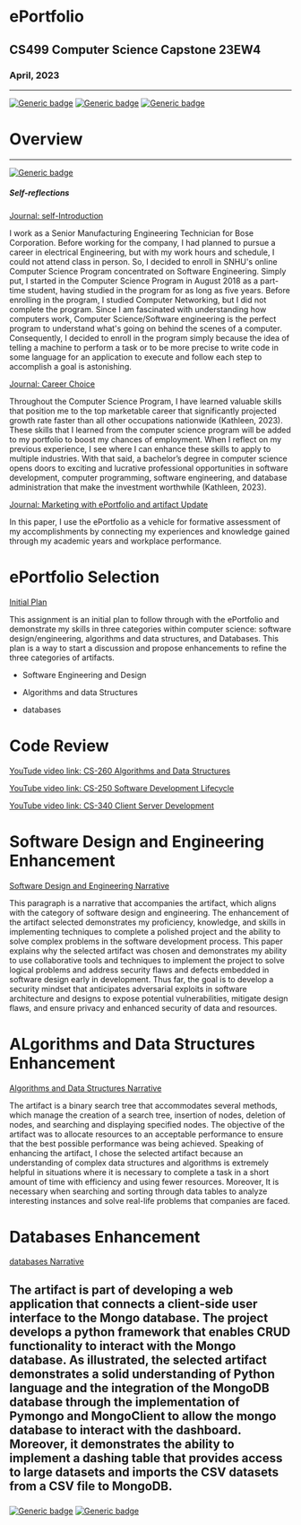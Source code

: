
# ePortfolio
## CS499 Computer Science Capstone 23EW4
### April, 2023
---
[![Generic badge](https://img.shields.io/badge/page_builder-GitHub_Pages-blue.svg)](https://pages.github.com/) [![Generic badge](https://img.shields.io/badge/language-Markdown_\|_HTML-blueviolet.svg)](https://www.markdownguide.org/) [![Generic badge](https://img.shields.io/badge/collaboration_tool-GitHub_Desktop-purple.svg)](https://desktop.github.com/) 
# Overview
---
[![Generic badge](https://img.shields.io/badge/Home-ePortfolio-blue.svg)](https://pages.github.com/)
##### Self-reflections
[Journal: self-Introduction](CS-499/Journal1-1.docx)

I work as a Senior Manufacturing Engineering Technician for Bose Corporation. Before working for the company, I had planned to pursue a career in electrical Engineering, but with my work hours and schedule, I could not attend class in person. So, I decided to enroll in SNHU's online Computer Science Program concentrated on Software Engineering. Simply put, I started in the Computer Science Program in August 2018 as a part-time student, having studied in the program for as long as five years. Before enrolling in the program, I studied Computer Networking, but I did not complete the program. Since I am fascinated with understanding how computers work, Computer Science/Software engineering is the perfect program to understand what's going on behind the scenes of a computer. Consequently, I decided to enroll in the program simply because the idea of telling a machine to perform a task or to be more precise to write code in some language for an application to execute and follow each step to accomplish a goal is astonishing.

[Journal: Career Choice](CS-499/Journal4-1.docx)

Throughout the Computer Science Program, I have learned valuable skills that position me to the top marketable career that significantly projected growth rate faster than all other occupations nationwide (Kathleen, 2023). These skills that I learned from the computer science program will be added to my portfolio to boost my chances of employment. When I reflect on my previous experience, I see where I can enhance these skills to apply to multiple industries. With that said, a bachelor’s degree in computer science opens doors to exciting and lucrative professional opportunities in software development, computer programming, software engineering, and database administration that make the investment worthwhile (Kathleen, 2023).

[Journal: Marketing with ePortfolio and artifact Update](CS-499/Journal3-1.docx)

In this paper, I use the ePortfolio as a vehicle for formative assessment of my accomplishments by connecting my experiences and knowledge gained through my academic years and workplace performance.

# ePortfolio Selection
[Initial Plan](CS-499/eportfolio1-4.docx)

This assignment is an initial plan to follow through with the ePortfolio and demonstrate my skills in three categories within computer science: software design/engineering, algorithms and data structures, and Databases. This plan is a way to start a discussion and propose enhancements to refine the three categories of artifacts.

- Software Engineering and Design
* Algorithms and data Structures
+ databases
  
# Code Review
[YouTude video link: CS-260 Algorithms and Data Structures](https://youtu.be/SGMT2h9NUrI)

[YouTube video link: CS-250 Software Development Lifecycle](https://youtu.be/8t0gwrlkEiM)

[YouTube video link: CS-340 Client Server Development](https://youtu.be/gWEQ7rb7xd4)

# Software Design and Engineering Enhancement
[Software Design and Engineering Narrative](Milestone3-2.docx)

This paragraph is a narrative that accompanies the artifact, which aligns with the category of software design and engineering. The enhancement of the artifact selected demonstrates my proficiency, knowledge, and skills in implementing techniques to complete a polished project and the ability to solve complex problems in the software development process. This paper explains why the selected artifact was chosen and demonstrates my ability to use collaborative tools and techniques to implement the project to solve logical problems and address security flaws and defects embedded in software design early in development. Thus far, the goal is to develop a security mindset that anticipates adversarial exploits in software architecture and designs to expose potential vulnerabilities, mitigate design flaws, and ensure privacy and enhanced security of data and resources.

# ALgorithms and Data Structures Enhancement
[Algorithms and Data Structures Narrative](Milestone4-2.docx)

The artifact is a binary search tree that accommodates several methods, which manage the creation of a search tree, insertion of nodes, deletion of nodes, and searching and displaying specified nodes. The objective of the artifact was to allocate resources to an acceptable performance to ensure that the best possible performance was being achieved. Speaking of enhancing the artifact, I chose the selected artifact because an understanding of complex data structures and algorithms is extremely helpful in situations where it is necessary to complete a task in a short amount of time with efficiency and using fewer resources. Moreover, It is necessary when searching and sorting through data tables to analyze interesting instances and solve real-life problems that companies are faced.

# Databases Enhancement
[databases Narrative](Milestone5-2.docx)

The artifact is part of developing a web application that connects a client-side user interface to the Mongo database. The project develops a python framework that enables CRUD functionality to interact with the Mongo database. As illustrated, the selected artifact demonstrates a solid understanding of Python language and the integration of the MongoDB database through the implementation of Pymongo and MongoClient to allow the mongo database to interact with the dashboard. Moreover, it demonstrates the ability to implement a dashing table that provides access to large datasets and imports the CSV datasets from a CSV file to MongoDB.
---
###
[![Generic badge](https://img.shields.io/badge/Home-ePortfolio-blue.svg)](https://pages.github.com/) [![Generic badge](https://img.shields.io/badge/Repository-SNHU-blueviolet.svg)](https://pages.github.com/)

